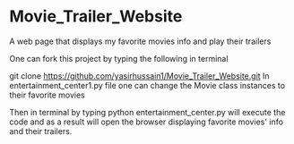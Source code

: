 # Movie_Trailer_Website
A web page that displays my favorite movies info and play their trailers

One can fork this project by typing the following in terminal

git clone https://github.com/yasirhussain1/Movie_Trailer_Website.git
In entertainment_center1.py file one can change the Movie class instances to their favorite movies

Then in terminal by typing python entertainment_center.py will execute the code and as a result will open the browser displaying favorite movies' info and their trailers.
